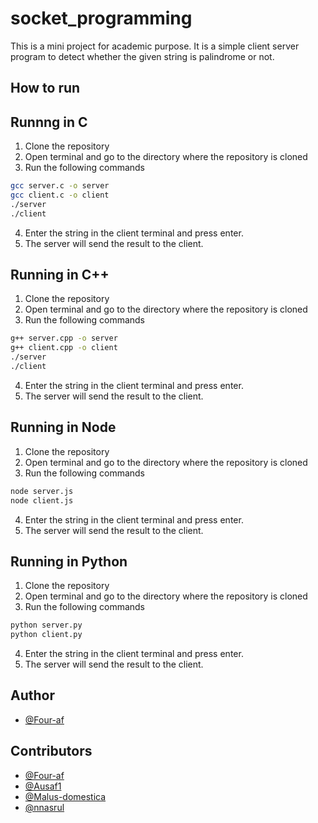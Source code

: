# socket_programming

This is a mini project for academic purpose. It is a simple client server program to detect whether the given string is palindrome or not.

## How to run

<h2>Runnng in C</h2>

1. Clone the repository
2. Open terminal and go to the directory where the repository is cloned
3. Run the following commands

```bash
gcc server.c -o server
gcc client.c -o client
./server
./client
```

4. Enter the string in the client terminal and press enter.
5. The server will send the result to the client.

<h2>Running in C++</h2>

1. Clone the repository
2. Open terminal and go to the directory where the repository is cloned
3. Run the following commands

```bash
g++ server.cpp -o server
g++ client.cpp -o client
./server
./client
```

4. Enter the string in the client terminal and press enter.
5. The server will send the result to the client.

<h2>Running in Node</h2>

1. Clone the repository
2. Open terminal and go to the directory where the repository is cloned
3. Run the following commands

```bash
node server.js
node client.js
```

4. Enter the string in the client terminal and press enter.
5. The server will send the result to the client.

<h2>Running in Python</h2>

1. Clone the repository
2. Open terminal and go to the directory where the repository is cloned
3. Run the following commands

```bash
python server.py
python client.py
```

4. Enter the string in the client terminal and press enter.
5. The server will send the result to the client.

## Author

- [@Four-af](https://www.github.com/Four-af)

## Contributors

- [@Four-af](https://www.github.com/Four-af)
- [@Ausaf1](https://www.github.com/Ausaf1)
- [@Malus-domestica](https://www.github.com/Malus-domestica)
- [@nnasrul](https://www.github.com/nnasrul)


